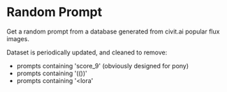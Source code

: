 # Random Prompt
 
Get a random prompt from a database generated from civit.ai popular flux images.

Dataset is periodically updated, and cleaned to remove:

- prompts containing 'score_9' (obviously designed for pony)
- prompts containing '(())'
- prompts containing '<lora'
